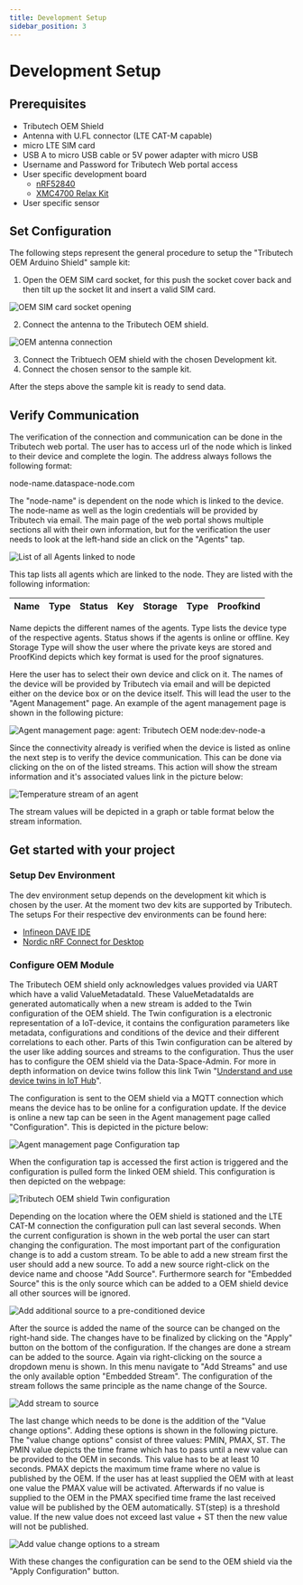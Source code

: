 ```yaml
---
title: Development Setup
sidebar_position: 3
---
```


# Development Setup

## Prerequisites


- Tributech OEM Shield
- Antenna with U.FL connector (LTE CAT-M capable)
- micro LTE SIM card
- USB A to micro USB cable or 5V power adapter with micro USB
- Username and Password for Tributech Web portal access
- User specific development board
  - [nRF52840](https://github.com/tributech-solutions/tributech-oem-module-iot-kit-examples/tree/main/nRF52840-DK)
  - [XMC4700 Relax Kit](https://github.com/tributech-solutions/tributech-oem-module-iot-kit-examples/tree/main/IoT-KIT-Infineon-XMC47_RELAX_5V_AD_V1/XMC4700_USB_to_UART)
- User specific sensor


## Set Configuration

The following steps represent the general procedure to setup the "Tributech OEM Arduino Shield" sample kit:

1. Open the OEM SIM card socket, for this push the socket cover back and then tilt up the socket lit and insert a valid SIM card.

![OEM SIM card socket opening](./assets/OEM_SIM_card_socket_opening.png)

2. Connect the antenna to the Tributech OEM shield.

![OEM antenna connection](./assets/OEM_connect_antenna.png)

3. Connect the Tribtuech OEM shield with the chosen Development kit.
4. Connect the chosen sensor to the sample kit.

After the steps above the sample kit is ready to send data.

## Verify Communication

The verification of the connection and communication can be done in the Tributech web portal. The user has to access url of the node which is linked to their device and complete the login. The address always follows the following format:

  node-name.dataspace-node.com

The "node-name" is dependent on the node which is linked to the device. The node-name as well as the login credentials will be provided by Tributech via email. The main page of the web portal shows multiple sections all with their own information, but for the verification the user needs to look at the left-hand side an click on the "Agents" tap.

![List of all Agents linked to node](./assets/AgentManagementTap.png)

This tap lists all agents which are linked to the node. They are listed with the following information:


| Name | Type | Status | Key | Storage | Type | Proofkind |
| ---- | ---- | ------ | --- | ------- | ---- | --------- |

Name depicts the different names of the agents. Type lists the device type of the respective agents. Status shows if the agents is online or offline. Key Storage Type will show the user where the private keys are stored and ProofKind depicts which key format is used for the proof signatures.

Here the user has to select their own device and click on it. The names of the device will be provided by Tributech via email and will be depicted either on the device box or on the device itself. This will lead the user to the "Agent Management" page. An example of the agent management page is shown in the following picture:

![Agent management page: agent: Tributech OEM node:dev-node-a](./assets/DSAAgent.png)

Since the connectivity already is verified when the device is listed as online the next step is to verify the device communication. This can be done via clicking on the on of the listed streams. This action will show the stream information and it's associated values link in the picture below:

![Temperature stream of an agent](./assets/DSAAgentStream.png)

The stream values will be depicted in a graph or table format below the stream information.

## Get started with your project

### Setup Dev Environment

The dev environment setup depends on the development kit which is chosen by the user. At the moment two dev kits are supported by Tributech. The setups For their respective dev environments can be found here:

- [Infineon DAVE IDE](https://softwaretools.infineon.com/tools/com.ifx.tb.tool.daveide)
- [Nordic nRF Connect for Desktop](https://www.nordicsemi.com/Products/Development-tools/nRF-Connect-for-desktop)

### Configure OEM Module

The Tributech OEM shield only acknowledges values provided via UART which have a valid ValueMetadataId. These ValueMetadataIds are generated automatically when a new stream is added to the Twin configuration of the OEM shield. The Twin configuration is a electronic representation of a IoT-device, it contains the configuration parameters like metadata, configurations and conditions of the device and their different correlations to each other. Parts of this Twin configuration can be altered by the user like adding sources and streams to the configuration. Thus the user has to configure the OEM shield via the Data-Space-Admin. For more in depth information on device twins follow this link Twin "[Understand and use device twins in IoT Hub](https://docs.microsoft.com/en-us/azure/iot-hub/iot-hub-devguide-device-twins)".

The configuration is sent to the OEM shield via a MQTT connection which means the device has to be online for a configuration update. If the device is online a new tap can be seen in the Agent management page called "Configuration". This is depicted in the picture below:

![Agent management page Configuration tap](./assets/DSAAgentConfiguration.png)

When the configuration tap is accessed the first action is triggered and the configuration is pulled form the linked OEM shield. This configuration is then depicted on the webpage:

![Tributech OEM shield Twin configuration](./assets/DSAAgentConfigurationPage.png)

Depending on the location where the OEM shield is stationed and the LTE CAT-M connection the configuration pull can last several seconds. When the current configuration is shown in the web portal the user can start changing the configuration. The most important part of the configuration change is to add a custom stream. To be able to add a new stream first the user should add a new source. To add a new source right-click on the device name and choose "Add Source". Furthermore search for "Embedded Source" this is the only source which can be added to a OEM shield device all other sources will be ignored.

![Add additional source to a pre-conditioned device](./assets/DSAAgentAddSource.png)

After the source is added the name of the source can be changed on the right-hand side. The changes have to be finalized by clicking on the "Apply" button on the bottom of the configuration. If the changes are done a stream can be added to the source. Again via right-clicking on the source a dropdown menu is shown. In this menu navigate to "Add Streams" and use the only available option "Embedded Stream". The configuration of the stream follows the same principle as the name change of the Source.

![Add stream to source](./assets/DSAAgentAddStream.png)

The last change which needs to be done is the addition of the "Value change options". Adding these options is shown in the following picture. The "value change options" consist of three values: PMIN, PMAX, ST. The PMIN value depicts the time frame which has to pass until a new value can be provided to the OEM in seconds. This value has to be at least 10 seconds. PMAX depicts the maximum time frame where no value is published by the OEM. If the user has at least supplied the OEM with at least one value the PMAX value will be activated. Afterwards if no value is supplied to the OEM in the PMAX specified time frame the last received value will be published by the OEM automatically. ST(step) is a threshold value. If the new value does not exceed last value + ST then the new value will not be published. 

![Add value change options to a stream](./assets/DSAAgentAddValueChange.png)

With these changes the configuration can be send to the OEM shield via the "Apply Configuration" button.
